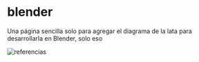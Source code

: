 # blender
Una página sencilla solo para agregar el diagrama de la lata para desarrollarla en Blender, solo eso

![referencias](https://user-images.githubusercontent.com/51276791/213613983-754dfaf4-6b29-45a0-b71b-01b26f455c19.png)
